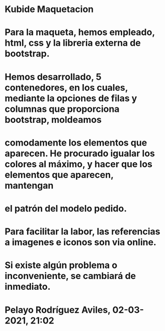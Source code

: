 # Kubide Maquetacion
#
# Para la maqueta, hemos empleado, html, css y la libreria externa de bootstrap.
# Hemos desarrollado, 5 contenedores, en los cuales, mediante la opciones de filas y columnas que proporciona bootstrap, moldeamos
# comodamente los elementos que aparecen. He procurado igualar los colores al máximo, y hacer que los elementos que aparecen, mantengan
# el patrón del modelo pedido. 

# Para facilitar la labor, las referencias a imagenes e iconos son via online.
# Si existe algún problema o inconveniente, se cambiará de inmediato.

# Pelayo Rodríguez Aviles, 02-03-2021, 21:02
